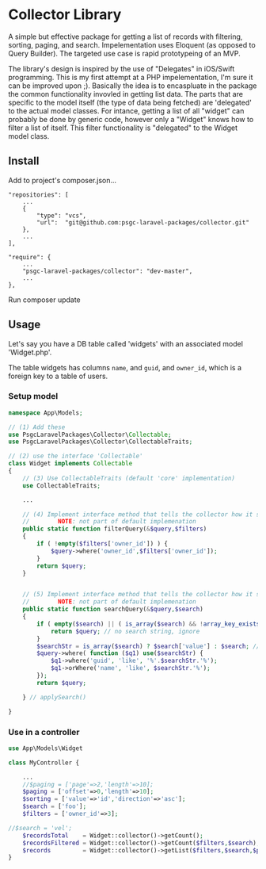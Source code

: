 # Collector Library

A simple but effective package for getting a list of records with filtering, sorting, paging, and search. Impelementation uses Eloquent (as opposed to Query Builder). The targeted use case is rapid prototypeing of an MVP.

The library's design is inspired by the use of "Delegates" in iOS/Swift programming. This is my first attempt at a PHP impelementation, I'm sure it can be improved upon ;). Basically the idea is to encaspluate in the package the common functionality invovled in getting list data. The parts that are specific to the model itself (the type of data being fetched) are 'delegated' to the actual model classes.  For intance, getting a list of all "widget" can probably be done by generic code, however only a "Widget" knows how to filter a list of itself. This filter functionality is "delegated" to the Widget model class.

## Install

Add to project's composer.json...

    "repositories": [
        ...
        {
            "type": "vcs",
            "url":  "git@github.com:psgc-laravel-packages/collector.git"
        },
        ...
    ],

    "require": {
        ...
        "psgc-laravel-packages/collector": "dev-master",
        ...
    },

Run composer update

## Usage

Let's say you have a DB table called 'widgets' with an associated model 'Widget.php'. 

The table widgets has columns `name`, and `guid`, and `owner_id`, which is a foreign key to a table of users.

### Setup model

```php
namespace App\Models;

// (1) Add these
use PsgcLaravelPackages\Collector\Collectable;
use PsgcLaravelPackages\Collector\CollectableTraits;

// (2) use the interface 'Collectable'
class Widget implements Collectable
{
    // (3) Use CollectableTraits (default 'core' implementation)
    use CollectableTraits;

    ...

    // (4) Implement interface method that tells the collector how it should 'filter' widgets...
    //        NOTE: not part of default implemenation
    public static function filterQuery(&$query,$filters)
    {
        if ( !empty($filters['owner_id']) ) {
            $query->where('owner_id',$filters['owner_id']);
        }
        return $query;
    }


    // (5) Implement interface method that tells the collector how it should 'search' widgets...
    //        NOTE: not part of default implemenation
    public static function searchQuery(&$query,$search)
    {
        if ( empty($search) || ( is_array($search) && !array_key_exists('value',$search) ) ) {
            return $query; // no search string, ignore
        }
        $searchStr = is_array($search) ? $search['value'] : $search; // latter is simple string
        $query->where( function ($q1) use($searchStr) {
            $q1->where('guid', 'like', '%'.$searchStr.'%');
            $q1->orWhere('name', 'like', $searchStr.'%');
        });
        return $query;

    } // applySearch()

}
```

### Use in a controller

```php
use App\Models\Widget

class MyController {

    ...
    //$paging = ['page'=>2,'length'=>10];
    $paging = ['offset'=>0,'length'=>10];
    $sorting = ['value'=>'id','direction'=>'asc'];
    $search = ['foo'];
    $filters = ['owner_id'=>3];

//$search = 'vel';
    $recordsTotal    = Widget::collector()->getCount();
    $recordsFiltered = Widget::collector()->getCount($filters,$search);
    $records         = Widget::collector()->getList($filters,$search,$paging,$sorting);
}
```

